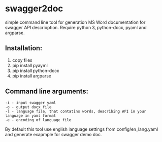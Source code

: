 # swagger2doc
simple command line tool for generation MS Word documentation for swagger API descrioption. Require python 3, python-docx, pyaml and argparse.

## Installation:
1. copy files
2. pip install pyayml
3. pip install python-docx
4. pip install argparse

## Command line arguments:  
	-i - input swagger yaml  
	-o - output docx file  
	-l - language file, that contatins words, describing API in your language in yaml format  
	-e - encoding of language file  
By default this tool use english language settings from config/en_lang.yaml and generate exapmple for swagger demo doc.